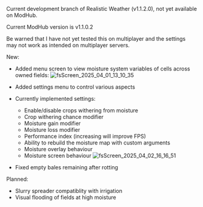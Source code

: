Current development branch of Realistic Weather (v1.1.2.0), not yet available on ModHub.

Current ModHub version is v1.1.0.2

Be warned that I have not yet tested this on multiplayer and the settings may not work as intended on multiplayer servers.

New:
- Added menu screen to view moisture system variables of cells across owned fields:
![fsScreen_2025_04_01_13_10_35](https://github.com/user-attachments/assets/2f931258-2422-47dd-9510-8c433160a093)

- Added settings menu to control various aspects
- Currently implemented settings:
  - Enable/disable crops withering from moisture
  - Crop withering chance modifier
  - Moisture gain modifier
  - Moisture loss modifier
  - Performance index (increasing will improve FPS)
  - Ability to rebuild the moisture map with custom arguments
  - Moisture overlay behaviour
  - Moisture screen behaviour
 ![fsScreen_2025_04_02_16_16_51](https://github.com/user-attachments/assets/3c7a0d75-1ede-4e61-931e-ec718c85c262)

- Fixed empty bales remaining after rotting


Planned:
- Slurry spreader compatiblity with irrigation
- Visual flooding of fields at high moisture
